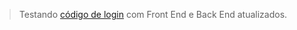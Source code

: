 > Testando [código de login](https://github.com/ky00fu/senai/tree/main/2des/fullstack/login) com Front End e Back End atualizados.